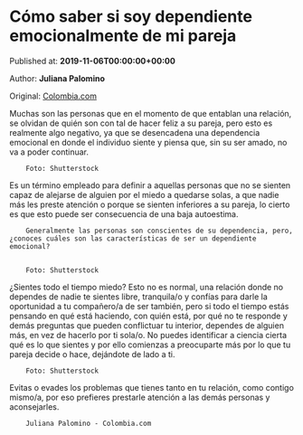 
# Cómo saber si soy dependiente emocionalmente de mi pareja

Published at: **2019-11-06T00:00:00+00:00**

Author: **Juliana Palomino**

Original: [Colombia.com](https://www.colombia.com/vida-sana/bienestar/como-saber-si-soy-dependiente-emocionalmente-de-mi-pareja-246589)

Muchas son las personas que en el momento de que entablan una relación, se olvidan de quién son con tal de hacer feliz a su pareja, pero esto es realmente algo negativo, ya que se desencadena una dependencia emocional en donde el individuo siente y piensa que, sin su ser amado, no va a poder continuar.

        Foto: Shutterstock
      
Es un término empleado para definir a aquellas personas que no se sienten capaz de alejarse de alguien por el miedo a quedarse solas, a que nadie más les preste atención o porque se sienten inferiores a su pareja, lo cierto es que esto puede ser consecuencia de una baja autoestima.

        Generalmente las personas son conscientes de su dependencia, pero, ¿conoces cuáles son las características de ser un dependiente emocional?
      

        Foto: Shutterstock
      
¿Sientes todo el tiempo miedo? Esto no es normal, una relación donde no dependes de nadie te sientes libre, tranquila/o y confías para darle la oportunidad a tu compañero/a de ser también, pero si todo el tiempo estás pensando en qué está haciendo, con quién está, por qué no te responde y demás preguntas que pueden conflictuar tu interior, dependes de alguien más, en vez de hacerlo por ti sola/o.
No puedes identificar a ciencia cierta qué es lo que sientes y por ello comienzas a preocuparte más por lo que tu pareja decide o hace, dejándote de lado a ti.

        Foto: Shutterstock
      
Evitas o evades los problemas que tienes tanto en tu relación, como contigo mismo/a, por eso prefieres prestarle atención a las demás personas y aconsejarles.

        Juliana Palomino - Colombia.com
      
